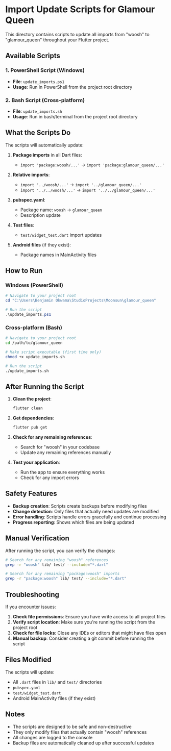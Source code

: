 # Import Update Scripts for Glamour Queen

This directory contains scripts to update all imports from "woosh" to "glamour_queen" throughout your Flutter project.

## Available Scripts

### 1. PowerShell Script (Windows)
- **File**: `update_imports.ps1`
- **Usage**: Run in PowerShell from the project root directory

### 2. Bash Script (Cross-platform)
- **File**: `update_imports.sh`
- **Usage**: Run in bash/terminal from the project root directory

## What the Scripts Do

The scripts will automatically update:

1. **Package imports** in all Dart files:
   - `import 'package:woosh/...'` → `import 'package:glamour_queen/...'`

2. **Relative imports**:
   - `import '../woosh/...'` → `import '../glamour_queen/...'`
   - `import '../../woosh/...'` → `import '../../glamour_queen/...'`

3. **pubspec.yaml**:
   - Package name: `woosh` → `glamour_queen`
   - Description update

4. **Test files**:
   - `test/widget_test.dart` import updates

5. **Android files** (if they exist):
   - Package names in MainActivity files

## How to Run

### Windows (PowerShell)
```powershell
# Navigate to your project root
cd "C:\Users\Benjamin Okwama\StudioProjects\Moonsun\glamour_queen"

# Run the script
.\update_imports.ps1
```

### Cross-platform (Bash)
```bash
# Navigate to your project root
cd /path/to/glamour_queen

# Make script executable (first time only)
chmod +x update_imports.sh

# Run the script
./update_imports.sh
```

## After Running the Script

1. **Clean the project**:
   ```bash
   flutter clean
   ```

2. **Get dependencies**:
   ```bash
   flutter pub get
   ```

3. **Check for any remaining references**:
   - Search for "woosh" in your codebase
   - Update any remaining references manually

4. **Test your application**:
   - Run the app to ensure everything works
   - Check for any import errors

## Safety Features

- **Backup creation**: Scripts create backups before modifying files
- **Change detection**: Only files that actually need updates are modified
- **Error handling**: Scripts handle errors gracefully and continue processing
- **Progress reporting**: Shows which files are being updated

## Manual Verification

After running the script, you can verify the changes:

```bash
# Search for any remaining "woosh" references
grep -r "woosh" lib/ test/ --include="*.dart"

# Search for any remaining "package:woosh" imports
grep -r "package:woosh" lib/ test/ --include="*.dart"
```

## Troubleshooting

If you encounter issues:

1. **Check file permissions**: Ensure you have write access to all project files
2. **Verify script location**: Make sure you're running the script from the project root
3. **Check for file locks**: Close any IDEs or editors that might have files open
4. **Manual backup**: Consider creating a git commit before running the script

## Files Modified

The scripts will update:
- All `.dart` files in `lib/` and `test/` directories
- `pubspec.yaml`
- `test/widget_test.dart`
- Android MainActivity files (if they exist)

## Notes

- The scripts are designed to be safe and non-destructive
- They only modify files that actually contain "woosh" references
- All changes are logged to the console
- Backup files are automatically cleaned up after successful updates 